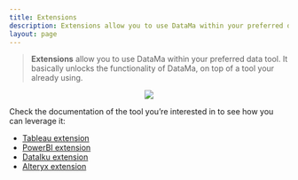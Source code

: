 ```yaml
---
title: Extensions
description: Extensions allow you to use DataMa within your preferred data tool. It basically unlocks the functionality of DataMa, on top of a tool your already using.
layout: page
---
```


> **Extensions** allow you to use DataMa within your preferred data tool. It basically unlocks the functionality of DataMa, on top of a tool your already using.

<center><img src="{{site.url}}/{{site.baseurl}}/core_app/old/header/create_new_use_case/images/extensions.png"/></center>

Check the documentation of the tool you’re interested in to see how you can leverage it:
* [Tableau extension]({{site.url}}/{{site.baseurl}}/core_app/old/header/create_new_use_case/extensions/tableau)
* [PowerBI extension]({{site.url}}/{{site.baseurl}}/core_app/old/header/create_new_use_case/extensions/powerBI)
* [DataIku extension]({{site.url}}/{{site.baseurl}}/core_app/old/header/create_new_use_case/extensions/DataIku)
* [Alteryx extension]({{site.url}}/{{site.baseurl}}/core_app/old/header/create_new_use_case/extensions/Alteryx)

